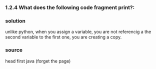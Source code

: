 ### 1.2.4 What does the following code fragment print?:

### solution

unlike python, when you assign a variable, you are not referencig a the second variable to the first one, you are creating a copy.

### source

head first java (forget the page)